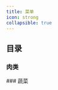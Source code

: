 ```yaml
---
title: 菜单
icon: strong
collapsible: true
---
```


## 目录
### 肉类
<OrderFood :list="meatList"/>
### 蔬菜
<OrderFood :list="vegetableList"/>
<script setup lang="ts">
import OrderFood from '@source/components/OrderFood.vue'
const meatList = [
    '蒸排骨', '小炒黄牛肉','煎鸡翅','爆炒虾仁','清蒸鲈鱼','花甲鸡蛋豆腐娃娃菜', '红烧罗非鱼', '小炒肉', '鸡腿扒'
]
const vegetableList = [
    '蒜蓉娃娃菜', '蒜蓉生菜','蒸茄子','爆炒菠菜','西兰花炒鸡蛋','白灼菜心'
]
</script>
